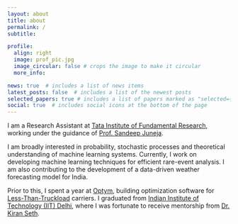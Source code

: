 ```yaml
---
layout: about
title: about
permalink: /
subtitle: 

profile:
  align: right
  image: prof_pic.jpg
  image_circular: false # crops the image to make it circular
  more_info: 

news: true  # includes a list of news items
latest_posts: false  # includes a list of the newest posts
selected_papers: true # includes a list of papers marked as "selected={true}"
social: true  # includes social icons at the bottom of the page
---
```

I am a Research Assistant at [Tata Institute of Fundamental Research](https://www.tifr.res.in/), working under the guidance of [Prof. Sandeep Juneja](https://www.tcs.tifr.res.in/~sandeepj/). 

I am broadly interested in probability, stochastic processes and theoretical understanding of machine learning systems. Currently, I work on developing machine learning techniques for efficient rare-event analysis. I am also contributing to the development of a data-driven weather forecasting model for India.


Prior to this, I spent a year at [Optym](https://optym.com/), building optimization software for [Less-Than-Truckload](https://en.wikipedia.org/wiki/Less-than-truckload_shipping) carriers. I graduated from [Indian Institute of Technology (IIT) Delhi](https://home.iitd.ac.in/), where I was fortunate to receive mentorship from [Dr. Kiran Seth](https://en.wikipedia.org/wiki/Kiran_Seth).


